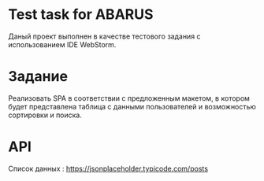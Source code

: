 # Test task for ABARUS

Даный проект выполнен в качестве тестового задания с использованием IDE WebStorm.

# Задание
Реализовать SPA в соответствии с предложенным макетом, в котором будет представлена таблица с данными пользователей и возможностью сортировки и поиска.

# API
Список данных : https://jsonplaceholder.typicode.com/posts


